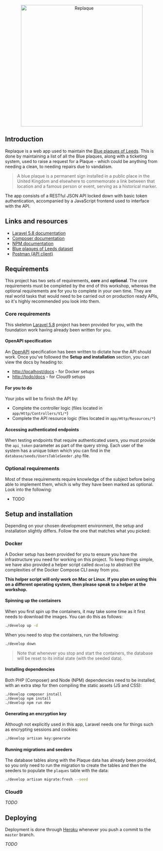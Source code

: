 <p align="center">
    <img alt="Replaque" src="https://i.ibb.co/LDyCz3Z/logo.png" width="400px">
</p>

## Introduction

Replaque is a web app used to maintain the [Blue plaques of Leeds](https://datamillnorth.org/dataset/blue-plaques-of-leeds).
This is done by maintaining a list of all the Blue plaques, along with a 
ticketing system, used to raise a request for a Plaque - which could be anything
from needing a clean, to needing repairs due to vandalism.

> A blue plaque is a permanent sign installed in a public place in the United 
> Kingdom and elsewhere to commemorate a link between that location and a famous 
> person or event, serving as a historical marker.

The app consists of a RESTful JSON API locked down with basic token 
authentication, accompanied by a JavaScript frontend used to interface with the
API.

## Links and resources

* [Laravel 5.8 documentation](https://laravel.com/docs/5.8)
* [Composer documentation](https://getcomposer.org/doc)
* [NPM documentation](https://docs.npmjs.com)
* [Blue plaques of Leeds dataset](https://datamillnorth.org/dataset/blue-plaques-of-leeds)
* [Postman (API client)](https://www.getpostman.com)

## Requirements

This project has two sets of requirements, **core** and **optional**. The core
requirements must be completed by the end of this workshop, whereas the optional
requirements are for you to complete in your own time. They are real world tasks
that would need to be carried out on production ready APIs, so it's highly
recommended you look into them.

### Core requirements

This skeleton [Laravel 5.8](https://laravel.com/docs/5.8) project has been 
provided for you, with the foundation work having already been written for you.

#### OpenAPI specification

An [OpenAPI](https://swagger.io/docs/specification/about) specification has been
written to dictate how the API should work. Once you've followed the **Setup and 
installation** section, you can view the docs by heading to:

* [http://localhost/docs](http://localhost/docs) - for Docker setups
* [http://todo/docs](http://todo/docs) - for Cloud9 setups

#### For you to do

Your jobs will be to finish the API by:

* Complete the controller logic (files located in `app/Http/Controllers/V1/*`) 
* Complete the API resource logic (files located in `app/Http/Resources/*`)

#### Accessing authenticated endpoints

When testing endpoints that require authenticated users, you must provide the
`api_token` parameter as part of the query string. Each user of the system has a
unique token which you can find in the `database/seeds/UsersTableSeeder.php` file.

### Optional requirements

Most of these requirements require knowledge of the subject before being able to
implement them, which is why they have been marked as optional. Look into the
following:

* TODO

## Setup and installation

Depending on your chosen development environment, the setup and installation
slightly differs. Follow the one that matches what you picked:

### Docker

A Docker setup has been provided for you to ensure you have the infrastructure
you need for working on this project. To keep things simple, we have also
provided a helper script called `develop` to abstract the complexities of the 
Docker Compose CLI away from you. 

**This helper script will only work on Mac or Linux. If you plan on using this 
on a different operating system, then please speak to a helper at the 
workshop.**

#### Spinning up the containers

When you first spin up the containers, it may take some time as it first needs
to download the images. You can do this as follows:

```bash
./develop up -d
```

When you need to stop the containers, run the following:

```bash
./develop down
```

> Note that whenever you stop and start the containers, the database will be
> reset to its initial state (with the seeded data).

#### Installing dependencies

Both PHP (Composer) and Node (NPM) dependencies need to be installed, with an
extra step for then compiling the static assets (JS and CSS):

```
./develop composer install
./develop npm install
./develop npm run dev
```

#### Generating an encryption key

Although not explicitly used in this app, Laravel needs one for things such as
encrypting sessions and cookies:

```bash
./develop artisan key:generate
```

#### Running migrations and seeders

The database tables along with the Plaque data has already been provided, so you
only need to run the migration to create the tables and then the seeders to
populate the `plaques` table with the data:

```bash
./develop artisan migrate:fresh --seed
```

### Cloud9

*TODO*

## Deploying

Deployment is done through [Heroku](https://www.heroku.com) whenever you
push a commit to the `master` branch.

*TODO*
